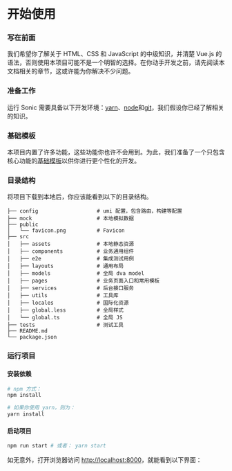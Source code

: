 # 开始使用

### 写在前面

我们希望你了解关于 HTML、CSS 和 JavaScript 的中级知识，并清楚 Vue.js 的语法，否则使用本项目可能不是一个明智的选择。在你动手开发之前，请先阅读本文档相关的章节，这或许能为你解决不少问题。

### 准备工作

运行 Sonic 需要具备以下开发环境：[yarn](https://yarnpkg.com/)、[node](https://nodejs.org/en/)和[git](https://git-scm.com/)，我们假设你已经了解相关的知识。

### 基础模板

本项目内置了许多功能，这些功能你也许不会用到。为此，我们准备了一个只包含核心功能的[基础模板]()以供你进行更个性化的开发。

### 目录结构

将项目下载到本地后，你应该能看到以下的目录结构。
```
├── config                   # umi 配置，包含路由，构建等配置
├── mock                     # 本地模拟数据
├── public
│   └── favicon.png          # Favicon
├── src
│   ├── assets               # 本地静态资源
│   ├── components           # 业务通用组件
│   ├── e2e                  # 集成测试用例
│   ├── layouts              # 通用布局
│   ├── models               # 全局 dva model
│   ├── pages                # 业务页面入口和常用模板
│   ├── services             # 后台接口服务
│   ├── utils                # 工具库
│   ├── locales              # 国际化资源
│   ├── global.less          # 全局样式
│   └── global.ts            # 全局 JS
├── tests                    # 测试工具
├── README.md
└── package.json
```

### 运行项目
#### 安装依赖
```sh
# npm 方式：
npm install

# 如果你使用 yarn，则为：
yarn install
```

#### 启动项目
```sh
npm run start # 或者： yarn start
```

如无意外，打开浏览器访问 [http://localhost:8000]()，就能看到以下界面：